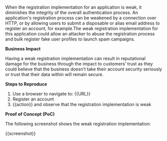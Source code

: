 When the registration implementation for an application is weak, it diminishes the integrity of the overall authentication process. An application's registration process can be weakened by a connection over HTTP, or by allowing users to submit a disposable or alias email address to register an account, for example.The weak registration implementation for this application could allow an attacker to abuse the registration process and bulk register fake user profiles to launch spam campaigns.

**Business Impact**

Having a weak registration implementation can result in reputational damage for the business through the impact to customers’ trust as they could believe that the business doesn’t take their account security seriously or trust that their data within will remain secure.

**Steps to Reproduce**

1. Use a browser to navigate to: {{URL}}
1. Register an account
1. {{action}} and observe that the registration implementation is weak

**Proof of Concept (PoC)**

The following screenshot shows the weak registration implementation:

{{screenshot}}
